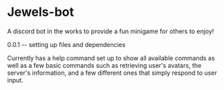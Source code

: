 # Jewels-bot
A discord bot in the works to provide a fun minigame for others to enjoy!

0.0.1 -- setting up files and dependencies

Currently has a help command set up to show all available commands as well as a few basic commands such as retrieving user's avatars, the server's information, and a few different ones that simply respond to user input.
